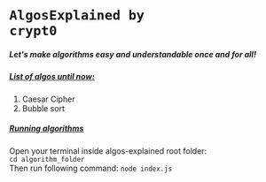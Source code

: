 # <code>AlgosExplained by crypt0</code>

<h5>Let's make algorithms easy and understandable once and for all!

<img srcSet="https://pandorafms.com/blog/wp-content/uploads/2018/05/what-is-an-algorithm-featured.png" />

<h5><u>List of algos until now:</u></h5>
<ol>
  <li>Caesar Cipher</li>
  <li>Bubble sort</li>
</ol>


<h5><u>Running algorithms</u></h5>
<span>Open your terminal inside algos-explained root folder:</span>
<br/>
<code>cd algorithm_folder</code>
<br/>
<span>Then run following command:</span>
<code>node index.js</code>